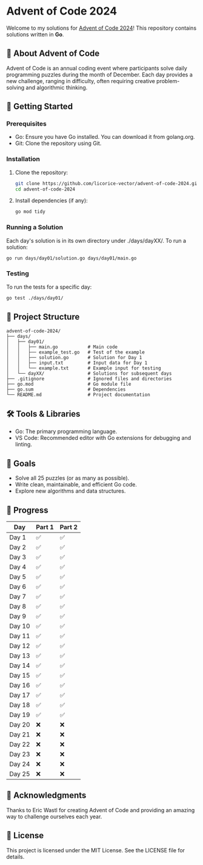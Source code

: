 # Advent of Code 2024

Welcome to my solutions for [Advent of Code 2024](https://adventofcode.com/2024)! This repository contains solutions written in **Go**.

## 🎄 About Advent of Code
Advent of Code is an annual coding event where participants solve daily programming puzzles during the month of December. Each day provides a new challenge, ranging in difficulty, often requiring creative problem-solving and algorithmic thinking.

## 🚀 Getting Started

### Prerequisites
- Go: Ensure you have Go installed. You can download it from golang.org.
- Git: Clone the repository using Git.

### Installation
1. Clone the repository:
   ```bash
   git clone https://github.com/licorice-vector/advent-of-code-2024.git
   cd advent-of-code-2024
   ```

2. Install dependencies (if any):
   ```bash
   go mod tidy
   ```

### Running a Solution
Each day's solution is in its own directory under ./days/dayXX/. To run a solution:
   ```bash
   go run days/day01/solution.go days/day01/main.go
   ```

### Testing
To run the tests for a specific day:
   ```bash
   go test ./days/day01/
   ```

## 📂 Project Structure
```
advent-of-code-2024/
├── days/
│   ├── day01/
│   │   ├── main.go           # Main code
│   │   ├── example_test.go   # Test of the example
│   │   ├── solution.go       # Solution for Day 1
│   │   ├── input.txt         # Input data for Day 1
│   │   └── example.txt       # Example input for testing
│   └── dayXX/                # Solutions for subsequent days
├── .gitignore                # Ignored files and directories
├── go.mod                    # Go module file
├── go.sum                    # Dependencies
└── README.md                 # Project documentation
```

## 🛠 Tools & Libraries
- Go: The primary programming language.
- VS Code: Recommended editor with Go extensions for debugging and linting.

## 🎯 Goals
- Solve all 25 puzzles (or as many as possible).
- Write clean, maintainable, and efficient Go code.
- Explore new algorithms and data structures.

## 📅 Progress
| Day   | Part 1 | Part 2 |
|-------|--------|--------|
| Day 1 | ✅     | ✅     |
| Day 2 | ✅     | ✅     |
| Day 3 | ✅     | ✅     |
| Day 4 | ✅     | ✅     |
| Day 5 | ✅     | ✅     |
| Day 6 | ✅     | ✅     |
| Day 7 | ✅     | ✅     |
| Day 8 | ✅     | ✅     |
| Day 9 | ✅     | ✅     |
| Day 10| ✅     | ✅     |
| Day 11| ✅     | ✅     |
| Day 12| ✅     | ✅     |
| Day 13| ✅     | ✅     |
| Day 14| ✅     | ✅     |
| Day 15| ✅     | ✅     |
| Day 16| ✅     | ✅     |
| Day 17| ✅     | ✅     |
| Day 18| ✅     | ✅     |
| Day 19| ✅     | ✅     |
| Day 20| ❌     | ❌     |
| Day 21| ❌     | ❌     |
| Day 22| ❌     | ❌     |
| Day 23| ❌     | ❌     |
| Day 24| ❌     | ❌     |
| Day 25| ❌     | ❌     |

## 🌟 Acknowledgments
Thanks to Eric Wastl for creating Advent of Code and providing an amazing way to challenge ourselves each year.

## 📜 License
This project is licensed under the MIT License. See the LICENSE file for details.
